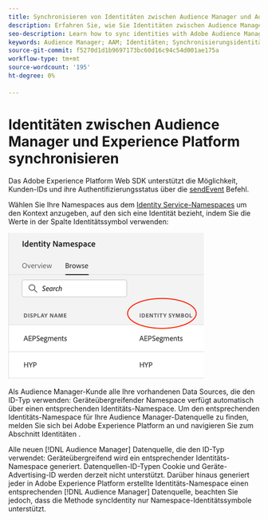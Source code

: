 ```yaml
---
title: Synchronisieren von Identitäten zwischen Audience Manager und Adobe Experience Platform mithilfe des Platform Web SDK
description: Erfahren Sie, wie Sie Identitäten zwischen Audience Manager und Adobe Experience Platform mithilfe des Platform Web SDK synchronisieren.
seo-description: Learn how to sync identities with Adobe Audience Manager with Experience Platform Web SDK
keywords: Audience Manager; AAM; Identitäten; Synchronisierungsidentitäten; Namespace;
source-git-commit: f5270d1d1b9697173bc60d16c94c54d001ae175a
workflow-type: tm+mt
source-wordcount: '195'
ht-degree: 0%

---
```



# Identitäten zwischen Audience Manager und Experience Platform synchronisieren

Das Adobe Experience Platform Web SDK unterstützt die Möglichkeit, Kunden-IDs und ihre Authentifizierungsstatus über die [sendEvent](./overview.md#syncing-identities) Befehl.

Wählen Sie Ihre Namespaces aus dem [Identity Service-Namespaces](../../identity/../identity-service/namespaces.md) um den Kontext anzugeben, auf den sich eine Identität bezieht, indem Sie die Werte in der Spalte Identitätssymbol verwenden:

![Ansicht der Benutzeroberfläche von Namespaces](../assets/identity/edge_namespaceUI_identity-symbol.png)

Als Audience Manager-Kunde alle Ihre vorhandenen Data Sources, die den ID-Typ verwenden: Geräteübergreifender Namespace verfügt automatisch über einen entsprechenden Identitäts-Namespace. Um den entsprechenden Identitäts-Namespace für Ihre Audience Manager-Datenquelle zu finden, melden Sie sich bei Adobe Experience Platform an und navigieren Sie zum Abschnitt Identitäten .

Alle neuen [!DNL Audience Manager] Datenquelle, die den ID-Typ verwendet: Geräteübergreifend wird ein entsprechender Identitäts-Namespace generiert. Datenquellen-ID-Typen Cookie und Geräte-Advertising-ID werden derzeit nicht unterstützt. Darüber hinaus generiert jeder in Adobe Experience Platform erstellte Identitäts-Namespace einen entsprechenden [!DNL Audience Manager] Datenquelle, beachten Sie jedoch, dass die Methode syncIdentity nur Namespace-Identitätssymbole unterstützt.
